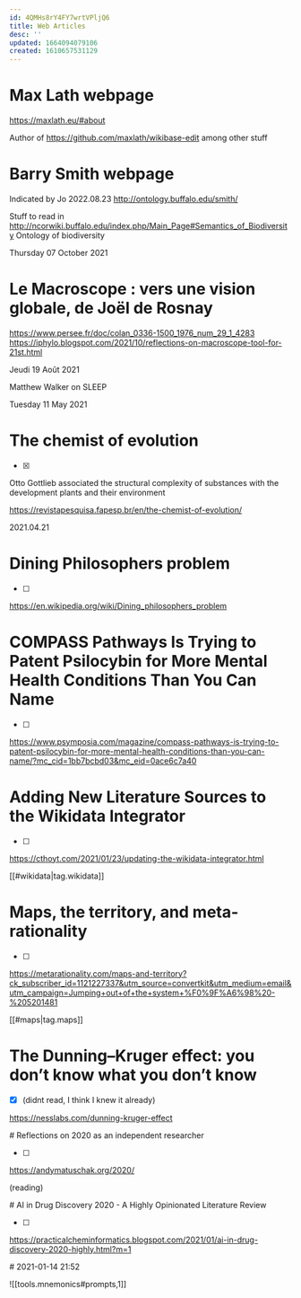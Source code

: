 ```yaml
---
id: 4QMHs8rY4FY7wrtVPljQ6
title: Web Articles
desc: ''
updated: 1664094079106
created: 1610657531129
---
```



# Max Lath webpage

https://maxlath.eu/#about

Author of https://github.com/maxlath/wikibase-edit among other stuff




# Barry Smith webpage

Indicated by Jo 2022.08.23
http://ontology.buffalo.edu/smith/

Stuff to read in http://ncorwiki.buffalo.edu/index.php/Main_Page#Semantics_of_Biodiversity
Ontology of biodiversity



Thursday 07 October 2021

# Le Macroscope : vers une vision globale, de Joël de Rosnay

https://www.persee.fr/doc/colan_0336-1500_1976_num_29_1_4283
https://iphylo.blogspot.com/2021/10/reflections-on-macroscope-tool-for-21st.html



Jeudi 19 Août 2021

Matthew Walker on SLEEP 

Tuesday 11 May 2021

# The chemist of evolution

- [x] 
Otto Gottlieb associated the structural complexity of substances with the development plants and their environment

https://revistapesquisa.fapesp.br/en/the-chemist-of-evolution/


2021.04.21

# Dining Philosophers problem
- [ ] 

https://en.wikipedia.org/wiki/Dining_philosophers_problem

# COMPASS Pathways Is Trying to Patent Psilocybin for More Mental Health Conditions Than You Can Name
- [ ] 

https://www.psymposia.com/magazine/compass-pathways-is-trying-to-patent-psilocybin-for-more-mental-health-conditions-than-you-can-name/?mc_cid=1bb7bcbd03&mc_eid=0ace6c7a40


# Adding New Literature Sources to the Wikidata Integrator
- [ ] 

https://cthoyt.com/2021/01/23/updating-the-wikidata-integrator.html

[[#wikidata|tag.wikidata]]


# Maps, the territory, and meta-rationality

- [ ] 

https://metarationality.com/maps-and-territory?ck_subscriber_id=1121227337&utm_source=convertkit&utm_medium=email&utm_campaign=Jumping+out+of+the+system+%F0%9F%A6%98%20-%205201481

[[#maps|tag.maps]]

#  The Dunning–Kruger effect: you don’t know what you don’t know

- [x] (didnt read, I think I knew it already)

https://nesslabs.com/dunning-kruger-effect


# Reflections on 2020 as an independent researcher

- [ ] 

https://andymatuschak.org/2020/

(reading)


# AI in Drug Discovery 2020 - A Highly Opinionated Literature Review 

- [ ] 


https://practicalcheminformatics.blogspot.com/2021/01/ai-in-drug-discovery-2020-highly.html?m=1


# 2021-01-14 21:52

![[tools.mnemonics#prompts,1]]

